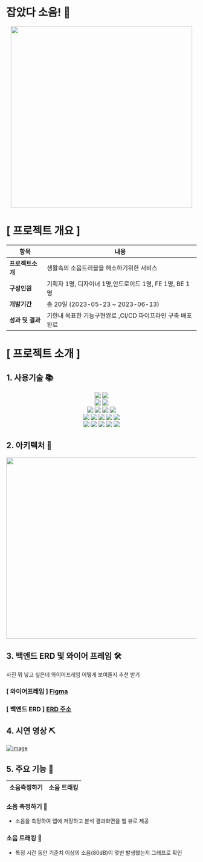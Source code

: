 <!--# Greenie 

## Greenie 소개 

<div align="center">
  <img align="center" src="/profile/greenie.jpg" width="480">
  <p> 서울시의 초록초록한 미래와 사람들의 불편함을 개선하고자 뭉쳤다!</p>
</div>
-->
# 잡았다 소음!  👋

<div align="center">
  <img align="center" src="https://github.com/Greenie-crew/.github/assets/71303448/915bba84-ffa7-4dd8-a55c-62b051c1d61f" width="480">
</div>


#  [ 프로젝트 개요 ]


| 항목      | 내용                              |
|---------|---------------------------------|
| **프로젝트소개**  | 생활속의 소음트러블을 해소하기위한 서비스          |
| **구성인원**    | 기획자 1명, 디자이너 1명,안드로이드 1명, FE 1명, BE 1명          |
| **개발기간**    | 총 20일 (2023-05-23 ~ 2023-06-13) |
| **성과 및 결과** | 기한내 목표한 기능구현완료 ,CI/CD 파이프라인 구축 배포완료 |


# [ 프로젝트 소개 ]

## 1. 사용기술 📚
<div align="center">
 <span>
  <img src="https://img.shields.io/badge/android-3DDC84?style=flat-square&logo=android&logoColor=white"/> 
     <img src="https://img.shields.io/badge/kotlin-7F52FF?style=flat-square&logo=kotlin&logoColor=white"/> 
 </span>
 <br>
  <span>
    <img src="https://img.shields.io/badge/python-3776AB?style=flat-square&logo=python&logoColor=white"/>
    <img src="https://img.shields.io/badge/tensorflow-FF6F00?style=flat&logo=tensorflow&logoColor=white"/> 
  </span>
   <br>
   <span>
   <img src="https://img.shields.io/badge/react-61DAFB?style=flat-square&logo=react&logoColor=white"/>
   <img src="https://img.shields.io/badge/reactrouter-CA4245?style=flat&logo=reactrouter&logoColor=white"/> 
   <img src="https://img.shields.io/badge/axios-5A29E4?style=flat&logo=axios&logoColor=white"/> 
   <img src="https://img.shields.io/badge/vercel-000000?style=flat&logo=vercel&logoColor=white"/> 
</span>
  <br>
  <span>
  <img src="https://img.shields.io/badge/springboot-6DB33F?style=flat-square&logo=springboot&logoColor=white"/>
  <img src="https://img.shields.io/badge/gradle-02303A?style=flat-square&logo=gradle&logoColor=white"/>
  <img src="https://img.shields.io/badge/Java-007396?style=flat&logo=OpenJDK&logoColor=white"/>
  <img src="https://img.shields.io/badge/mysql-4479A1?style=flat-square&logo=mysql&logoColor=white"/>
  <img src="https://img.shields.io/badge/amazonrds-527FFF?style=flat&logo=amazonrds&logoColor=white"/>
</span>
<br>
<span>
  <img src="https://img.shields.io/badge/nginx-009639?style=flat-square&logo=nginx&logoColor=white"/>
  <img src="https://img.shields.io/badge/amazonec2-FF9900?style=flat&logo=amazonec2&logoColor=white"/>
  <img src="https://img.shields.io/badge/amazons3-569A31?style=flat-square&logo=amazons3&logoColor=white"/>
  <img src="https://img.shields.io/badge/github-181717?style=flat&logo=github&logoColor=white"/>
  <img src="https://img.shields.io/badge/githubactions-2088FF?style=flat-square&logo=githubactions&logoColor=white"/>
</span>
  <br>

</div>
                

## 2. 아키텍처 🔔
<div align="center">
<img src="https://github.com/Greenie-crew/.github/assets/71303448/7c894022-9677-4202-8762-0fdc0b378e6a"  width="600" height="480">
</div>

## 3. 백엔드 ERD 및 와이어 프레임 🛠

사진 뭐 넣고 싶은데 와이어프레임 어떻게 보여줄지 추천 받기 

### [ 와이어프레임 ]   [ Figma ](https://www.figma.com/file/D1FJxm69kI0QDLSWs0adiG/%EB%91%90%EB%91%90's-team-library?type=design&node-id=411%3A2&t=cK2CQkRgg4JjV27l-1)

### [ 백엔드 ERD ]  [ERD 주소](https://www.erdcloud.com/d/qro5eibi6BhBKvKSQ)


## 4. 시연 영상 ⛏

  [![image](https://github.com/Greenie-crew/.github/assets/71303448/ec43d2df-499a-452c-93f6-30b45e48bb99)](https://youtu.be/ElwwGIre76s)



## 5. 주요 기능 🎨

| 소음측정하기      | 소음 트래킹                             |
|---------------------------------|---------------------------------|



###  소음 측정하기 🎉 

- 소음을 측정하여 앱에 저장하고 분석 결과화면을 웹 뷰로 제공



###  소음 트래킹 🎉
- 특정 시간 동안 기준치 이상의 소음(80dB)이 몇번 발생했는지 그래프로 확인





<!--

**Here are some ideas to get you started:**

🙋‍♀️ A short introduction - what is your organization all about?
🌈 Contribution guidelines - how can the community get involved?
👩‍💻 Useful resources - where can the community find your docs? Is there anything else the community should know?
🍿 Fun facts - what does your team eat for breakfast?
🧙 Remember, you can do mighty things with the power of [Markdown](https://docs.github.com/github/writing-on-github/getting-started-with-writing-and-formatting-on-github/basic-writing-and-formatting-syntax)
-->
